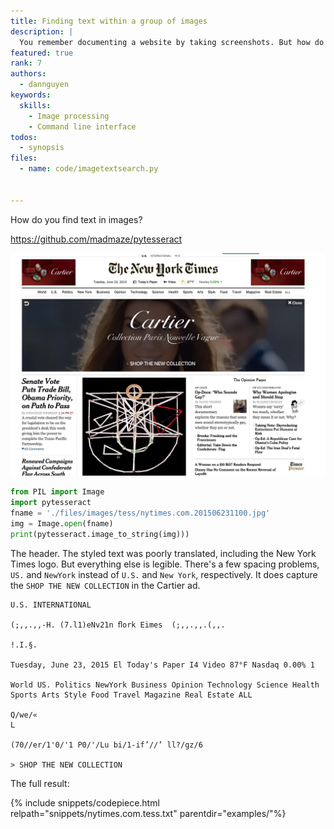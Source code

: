 ```yaml
---
title: Finding text within a group of images
description: |
  You remember documenting a website by taking screenshots. But how do you search by text?
featured: true
rank: 7
authors:
  - dannguyen
keywords:
  skills:
    - Image processing
    - Command line interface
todos:
  - synopsis
files:
  - name: code/imagetextsearch.py


---
```


How do you find text in images?

https://github.com/madmaze/pytesseract

![image](/files/images/tess/nytimes.com.201506231100.jpg)


~~~python
from PIL import Image
import pytesseract
fname = './files/images/tess/nytimes.com.201506231100.jpg'
img = Image.open(fname)
print(pytesseract.image_to_string(img)))
~~~


The header. The styled text was poorly translated, including the New York Times logo. But everything else is legible. There's a few spacing problems, `US.` and `NewYork` instead of `U.S.` and `New York`, respectively. It does capture the `SHOP THE NEW COLLECTION` in the Cartier ad.

~~~
U.S. INTERNATIONAL

(;,,.,,-H. (7.l1)eNv21n ﬂork Eimes  (;,,.,,.(,,.

!.I.§.
  
Tuesday, June 23, 2015 El Today's Paper I4 Video 87°F Nasdaq 0.00% 1

World US. Politics NewYork Business Opinion Technology Science Health Sports Arts Style Food Travel Magazine Real Estate ALL

Q/we/«
L

(70//er/1'0/'1 P0/'/Lu bi/1-if’//’ ll?/gz/6

> SHOP THE NEW COLLECTION
~~~


The full result:

{% include snippets/codepiece.html relpath="snippets/nytimes.com.tess.txt" parentdir="examples/"%}



